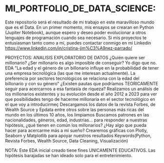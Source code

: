 # MI_PORTFOLIO_DE_DATA_SCIENCE:
Este repositorio será el resultado de mi trabajo en este maravilloso mundo que es el Data. 
En un primer momento, mis ensayos se crearan en Python (Jupiter Notebook), aunque espero y deseo poder evolucionar a otros lenguajes de programación cuando sea necesario.
Si mis proyectos te entusiasman tanto como a mí, puedes contactar conmigo en mi Linkedin <https://www.linkedin.com/in/cristina-jim%C3%A9nez-parrado/>

PROYECTOS:
ANALISIS EXPLORATORIO DE DATOS
¿Quién quiere ser millonario? ¿Ser millonario es algo imposible de conseguir? Yo digo que no.
EDA "La edad y el género de un billonario influye en la probabilidad de tener una empresa tecnológica (las que me interesan actualmente). La preferencia por sectores tecnológicos se relaciona con la edad del billonario y con su género"
¿Existen pautas que podríamos TEORICAMENTE seguir para acercarnos a esa fantasía de riqueza? 
Realizamos un análisis de los millonarios existentes y su evolución desde el año 2012 a 2023 para ver que posibilidades tengo de hacerme millonaria en el sector tecnológico en el que voy a introducirmeç
Descargamos los datos de la revista Forbes, de Wealth Source y Epdata entre otros sobre las personas más ricas del mundo en los últimos 10 años, los limpiamos
Buscamos patrones en las nacionalidades, géneros, edad, industrias... para responder a nuestras hipótesis, ¿qué tienen en común los millonarios? ¿Hay algo que pueda hacer para acercarme más a mi sueño?
Crearemos gráficas con Plotly, Seaborn y Matplotlib para apoyar nuestros resultados
Keywords(Python, Revista Forbes, Wealth Source, Data Cleaning, Visualización)

NOTA: Este EDA inicial creado tiene fines UNICAMENTE EDUCATIVOS. Las hipótesis barajadas se han ideado solo para el entretenimiento. 
